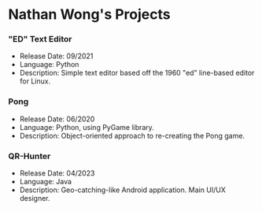 # Nathan Wong's Projects
### "ED" Text Editor
* Release Date: 09/2021
* Language: Python
* Description: Simple text editor based off the 1960 "ed" line-based editor for Linux.

### Pong
* Release Date: 06/2020
* Language: Python, using PyGame library.
* Description: Object-oriented approach to re-creating the Pong game. 

### QR-Hunter
* Release Date: 04/2023
* Language: Java
* Description: Geo-catching-like Android application. Main UI/UX designer.
